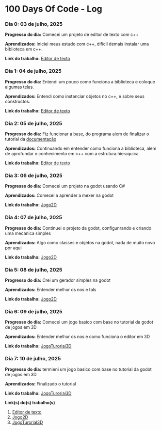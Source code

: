 # 100 Days Of Code - Log

### Dia 0: 03 de julho, 2025

**Progresso do dia:** Comecei um projeto de editor de texto com c++

**Aprendizados:** Iniciei meus estudo com c++, dificil demais instalar uma biblioteca em c++.

**Link do trabalho:** [Editor de texto](https://github.com/joashneves/text-Editor-cpp)

### Dia 1: 04 de julho, 2025

**Progresso do dia:** Entendi um pouco como funciona a biblioteca e coloque algumas telas.

**Aprendizados:** Entendi como instanciar objetos no c++, e sobre seus constructos.

**Link do trabalho:** [Editor de texto](https://github.com/joashneves/text-Editor-cpp)

### Dia 2: 05 de julho, 2025

**Progresso do dia:** Fiz funcionar a base, do programa alem de finalizar o tutorial da [documentação](https://www.fltk.org/doc-1.3/editor.html#editor_editing)

**Aprendizados:** Continuando em entender como funciona a biblioteca, alem de aprofundar o conhecimento em c++ com a estrutura hieraquica

**Link do trabalho:** [Editor de texto](https://github.com/joashneves/text-Editor-cpp)

### Dia 3: 06 de julho, 2025

**Progresso do dia:** Comecei um projeto na godot usando C# 

**Aprendizados:** Comecei a aprender a mexer na godot

**Link do trabalho:** [Jogo2D](https://github.com/joashneves/Godot-game-2d)

### Dia 4: 07 de julho, 2025

**Progresso do dia:** Continuei o projeto da godot, configunrando e criando uma mecanica simples

**Aprendizados:** Algo como classes e objetos na godot, nada de muito novo por aqui

**Link do trabalho:** [Jogo2D](https://github.com/joashneves/Godot-game-2d)

### Dia 5: 08 de julho, 2025

**Progresso do dia:** Crei um gerador simples na godot

**Aprendizados:** Entender melhor os nos e tals

**Link do trabalho:** [Jogo2D](https://github.com/joashneves/Godot-game-2d)

### Dia 6: 09 de julho, 2025

**Progresso do dia:** Comecei um jogo basico com base no tutorial da godot de jogos em 3D

**Aprendizados:** Entender melhor os nos e como funciona o editor em 3D

**Link do trabalho:** [JogoTurorial3D](https://github.com/joashneves/godot-tutorial-3D)

### Dia 7: 10 de julho, 2025

**Progresso do dia:** termieni um jogo basico com base no tutorial da godot de jogos em 3D

**Aprendizados:** Finalizado o tutorial

**Link do trabalho:** [JogoTurorial3D](https://github.com/joashneves/godot-tutorial-3D)

**Link(s) do(s) trabalho(s)**
1. [Editor de texto](https://github.com/joashneves/text-Editor-cpp)
2. [Jogo2D](https://github.com/joashneves/Godot-game-2d)
3. [JogoTurorial3D](https://github.com/joashneves/godot-tutorial-3D)
